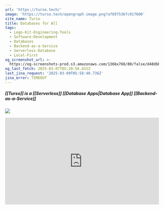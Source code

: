 ```yaml
---
url: 'https://turso.tech/'
image: 'https://turso.tech/opengraph-image.png?af897536fc917600'
site_name: Turso
title: Databases for All
tags:
  - Lego-Kit-Engineering-Tools
  - Software-Development
  - Databases
  - Backend-as-a-Service
  - Serverless-Database
  - Local-First
og_screenshot_url: >-
  https://og-screenshots-prod.s3.amazonaws.com/1366x768/80/false/d48dbbab47681ebec435ad33547817be4c4108a92d55cdffc085d09ab87ac8a1.jpeg
og_last_fetch: 2025-03-07T05:20:56.415Z
last_jina_request: '2025-03-09T05:58:40.736Z'
jina_error: TIMEOUT
---
```


##### [[Turso]] is a [[Serverless]] [[Database Apps|Database App]] [[Backend-as-a-Service]]
![](https://i.imgur.com/mHurviW.png)

<iframe style="aspect-ratio:16/9;width:100%;height:auto" src="https://www.youtube.com/embed/zAOcN0ZENLU?si=vg17HAApz5fC&amp;controls=0" title="YouTube video player" frameborder="0" allow="accelerometer; autoplay; clipboard-write; encrypted-media; gyroscope; picture-in-picture; web-share" referrerpolicy="strict-origin-when-cross-origin" allowfullscreen></iframe>
